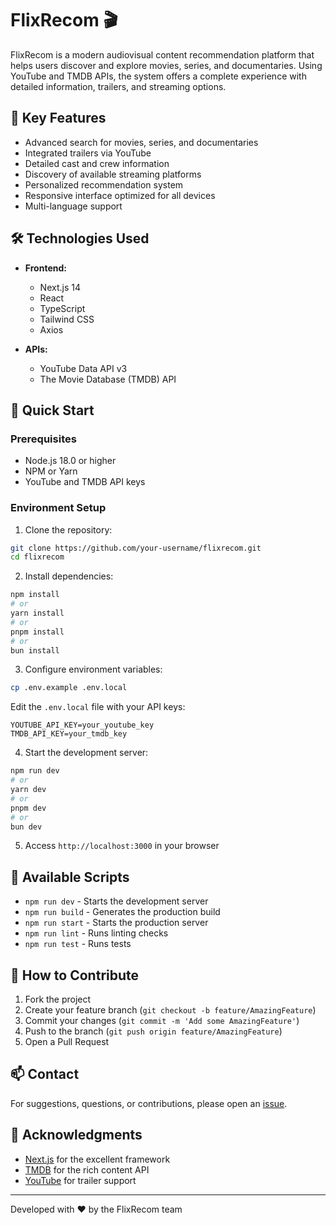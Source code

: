 # FlixRecom 🎬

FlixRecom is a modern audiovisual content recommendation platform that helps users discover and explore movies, series, and documentaries. Using YouTube and TMDB APIs, the system offers a complete experience with detailed information, trailers, and streaming options.

## 🌟 Key Features

- Advanced search for movies, series, and documentaries
- Integrated trailers via YouTube
- Detailed cast and crew information
- Discovery of available streaming platforms
- Personalized recommendation system
- Responsive interface optimized for all devices
- Multi-language support

## 🛠️ Technologies Used

- **Frontend:**
  - Next.js 14
  - React
  - TypeScript
  - Tailwind CSS
  - Axios

- **APIs:**
  - YouTube Data API v3
  - The Movie Database (TMDB) API
  


## 🚀 Quick Start

### Prerequisites

- Node.js 18.0 or higher
- NPM or Yarn
- YouTube and TMDB API keys

### Environment Setup

1. Clone the repository:
```bash
git clone https://github.com/your-username/flixrecom.git
cd flixrecom
```

2. Install dependencies:
```bash
npm install
# or
yarn install
# or
pnpm install
# or
bun install
```

3. Configure environment variables:
```bash
cp .env.example .env.local
```
Edit the `.env.local` file with your API keys:
```
YOUTUBE_API_KEY=your_youtube_key
TMDB_API_KEY=your_tmdb_key
```

4. Start the development server:
```bash
npm run dev
# or
yarn dev
# or
pnpm dev
# or
bun dev
```

5. Access `http://localhost:3000` in your browser

## 📝 Available Scripts

- `npm run dev` - Starts the development server
- `npm run build` - Generates the production build
- `npm run start` - Starts the production server
- `npm run lint` - Runs linting checks
- `npm run test` - Runs tests

## 🤝 How to Contribute

1. Fork the project
2. Create your feature branch (`git checkout -b feature/AmazingFeature`)
3. Commit your changes (`git commit -m 'Add some AmazingFeature'`)
4. Push to the branch (`git push origin feature/AmazingFeature`)
5. Open a Pull Request



## 📫 Contact

For suggestions, questions, or contributions, please open an [issue](https://github.com/Anjsvf/flixrecom/issues).

## 🙏 Acknowledgments

- [Next.js](https://nextjs.org) for the excellent framework
- [TMDB](https://www.themoviedb.org) for the rich content API
- [YouTube](https://developers.google.com/youtube) for trailer support

---

Developed with ❤️ by the FlixRecom team